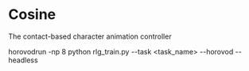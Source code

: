 # Cosine
The contact-based character animation controller

horovodrun -np 8 python rlg_train.py --task <task_name> --horovod --headless